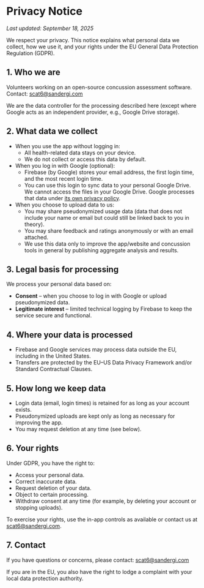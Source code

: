 # Privacy Notice
*Last updated: September 18, 2025*

We respect your privacy. This notice explains what personal data we collect, how we use it, and your rights under the EU General Data Protection Regulation (GDPR).

## 1. Who we are
Volunteers working on an open-source concussion assessment software.
Contact: scat6@sandergi.com

We are the data controller for the processing described here (except where Google acts as an independent provider, e.g., Google Drive storage).

## 2. What data we collect
- When you use the app without logging in:
  - All health-related data stays on your device.
  - We do not collect or access this data by default.
- When you log in with Google (optional):
  - Firebase (by Google) stores your email address, the first login time, and the most recent login time.
  - You can use this login to sync data to your personal Google Drive. We cannot access the files in your Google Drive. Google processes that data under [its own privacy policy](https://policies.google.com/privacy).
- When you choose to upload data to us:
  - You may share pseudonymized usage data (data that does not include your name or email but could still be linked back to you in theory).
  - You may share feedback and ratings anonymously or with an email attached.
  - We use this data only to improve the app/website and concussion tools in general by publishing aggregate analysis and results.

## 3. Legal basis for processing
We process your personal data based on:

- **Consent** – when you choose to log in with Google or upload pseudonymized data.
- **Legitimate interest** – limited technical logging by Firebase to keep the service secure and functional.

## 4. Where your data is processed
- Firebase and Google services may process data outside the EU, including in the United States.
- Transfers are protected by the EU–US Data Privacy Framework and/or Standard Contractual Clauses.

## 5. How long we keep data
- Login data (email, login times) is retained for as long as your account exists.
- Pseudonymized uploads are kept only as long as necessary for improving the app.
- You may request deletion at any time (see below).

## 6. Your rights
Under GDPR, you have the right to:
- Access your personal data.
- Correct inaccurate data.
- Request deletion of your data.
- Object to certain processing.
- Withdraw consent at any time (for example, by deleting your account or stopping uploads).

To exercise your rights, use the in-app controls as available or contact us at scat6@sandergi.com.

## 7. Contact
If you have questions or concerns, please contact:
scat6@sandergi.com

If you are in the EU, you also have the right to lodge a complaint with your local data protection authority.
